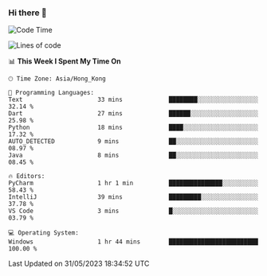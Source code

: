 ### Hi there 👋

<!--
**RoiexLee/RoiexLee** is a ✨ _special_ ✨ repository because its `README.md` (this file) appears on your GitHub profile.

Here are some ideas to get you started:

- 🔭 I’m currently working on ...
- 🌱 I’m currently learning ...
- 👯 I’m looking to collaborate on ...
- 🤔 I’m looking for help with ...
- 💬 Ask me about ...
- 📫 How to reach me: ...
- 😄 Pronouns: ...
- ⚡ Fun fact: ...
-->

<!--START_SECTION:waka-->
![Code Time](http://img.shields.io/badge/Code%20Time-265%20hrs-blue)

![Lines of code](https://img.shields.io/badge/From%20Hello%20World%20I%27ve%20Written-39.7%20thousand%20lines%20of%20code-blue)

📊 **This Week I Spent My Time On** 

```text
🕑︎ Time Zone: Asia/Hong_Kong

💬 Programming Languages: 
Text                     33 mins             ████████░░░░░░░░░░░░░░░░░   32.14 % 
Dart                     27 mins             ██████░░░░░░░░░░░░░░░░░░░   25.98 % 
Python                   18 mins             ████░░░░░░░░░░░░░░░░░░░░░   17.32 % 
AUTO_DETECTED            9 mins              ██░░░░░░░░░░░░░░░░░░░░░░░   08.97 % 
Java                     8 mins              ██░░░░░░░░░░░░░░░░░░░░░░░   08.45 % 

🔥 Editors: 
PyCharm                  1 hr 1 min          ███████████████░░░░░░░░░░   58.43 % 
IntelliJ                 39 mins             █████████░░░░░░░░░░░░░░░░   37.78 % 
VS Code                  3 mins              █░░░░░░░░░░░░░░░░░░░░░░░░   03.79 % 

💻 Operating System: 
Windows                  1 hr 44 mins        █████████████████████████   100.00 % 
```


 Last Updated on 31/05/2023 18:34:52 UTC
<!--END_SECTION:waka-->
